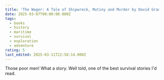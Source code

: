 ```yaml
---
title: 'The Wager: A Tale of Shipwreck, Mutiny and Murder by David Grann'
date: 2025-03-07T00:00:00.000Z
tags:
  - books
  - history
  - maritime
  - survival
  - exploration
  - adventure
rating: 5
last_edited: 2025-03-11T22:58:14.000Z
---
```

Those poor men! What a story. Well told, one of the best survival stories I'd read.
